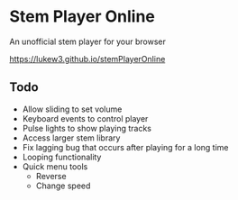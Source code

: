 # Stem Player Online
An unofficial stem player for your browser 

https://lukew3.github.io/stemPlayerOnline

## Todo
* Allow sliding to set volume
* Keyboard events to control player
* Pulse lights to show playing tracks
* Access larger stem library
* Fix lagging bug that occurs after playing for a long time
* Looping functionality
* Quick menu tools
  * Reverse
  * Change speed
